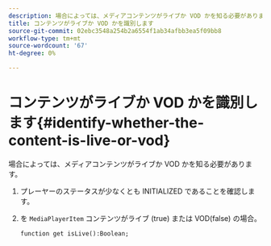 ```yaml
---
description: 場合によっては、メディアコンテンツがライブか VOD かを知る必要があります。
title: コンテンツがライブか VOD かを識別します
source-git-commit: 02ebc3548a254b2a6554f1ab34afbb3ea5f09bb8
workflow-type: tm+mt
source-wordcount: '67'
ht-degree: 0%

---
```


# コンテンツがライブか VOD かを識別します{#identify-whether-the-content-is-live-or-vod}

場合によっては、メディアコンテンツがライブか VOD かを知る必要があります。

1. プレーヤーのステータスが少なくとも INITIALIZED であることを確認します。
1. を `MediaPlayerItem` コンテンツがライブ (true) または VOD(false) の場合。

   ```
   function get isLive():Boolean;
   ```
